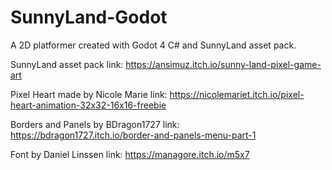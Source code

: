 # SunnyLand-Godot
A 2D platformer created with Godot 4 C# and SunnyLand asset pack.

SunnyLand asset pack link:
https://ansimuz.itch.io/sunny-land-pixel-game-art

Pixel Heart made by Nicole Marie link:
https://nicolemariet.itch.io/pixel-heart-animation-32x32-16x16-freebie

Borders and Panels by BDragon1727 link:
https://bdragon1727.itch.io/border-and-panels-menu-part-1

Font by Daniel Linssen link:
https://managore.itch.io/m5x7
